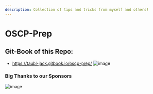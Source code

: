 ```yaml
---
description: Collection of tips and tricks from myself and others!
---
```


# OSCP-Prep

## Git-Book of this Repo:

- https://taubl-jack.gitbook.io/oscp-prep/
![image](https://user-images.githubusercontent.com/75596877/198423819-38ebafb1-1dd1-459c-89e0-68abbaa014ed.png)

### Big Thanks to our Sponsors
![image](https://user-images.githubusercontent.com/75596877/192843383-9cc4f6a2-af20-4c50-9e3e-48ae54c2c4a5.png)
